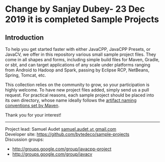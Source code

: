 Change by Sanjay Dubey- 23 Dec 2019
it is completed
Sample Projects
===============

Introduction
------------
To help you get started faster with either JavaCPP, JavaCPP Presets, or JavaCV, we offer in this repository various small sample project files. They come in all shapes and forms, including simple build files for Maven, Gradle, or sbt, and can target applications of any scale under platforms ranging from Android to Hadoop and Spark, passing by Eclipse RCP, NetBeans, Spring, Tomcat, etc.

This collection relies on the community to grow, so your participation is highly welcome. To have new project files added, simply send us a pull request. For practical reasons, each sample project should be placed into its own directory, whose name ideally follows the [artifact naming conventions set by Maven](http://maven.apache.org/guides/mini/guide-naming-conventions.html).

Thank you for your interest!

----
Project lead: Samuel Audet [samuel.audet `at` gmail.com](mailto:samuel.audet&nbsp;at&nbsp;gmail.com)  
Developer site: https://github.com/bytedeco/sample-projects  
Discussion groups:
 * http://groups.google.com/group/javacpp-project
 * http://groups.google.com/group/javacv
